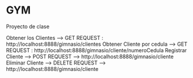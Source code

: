 # GYM
Proyecto de clase

Obtener los Clientes -->  GET REQUEST : http://localhost:8888/gimnasio/clientes
Obtener Cliente por cedula  -->  GET REQUEST : http://localhost:8888/gimnasio/cliente/numeroCedula
Registrar Cliente --> POST REQUEST --> http://localhost:8888/gimnasio/cliente
Eliminar Cliente --> DELETE REQUEST --> http://localhost:8888/gimnasio/cliente



